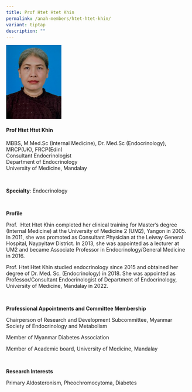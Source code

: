 ```yaml
---
title: Prof Htet Htet Khin
permalink: /anah-members/htet-htet-khin/
variant: tiptap
description: ""
---
```

<div class="isomer-image-wrapper"><img style="width: 30%;" height="auto" width="100%" alt="" src="/images/ANAH ASEAN Network of Adrenal/Members/CRN__ANAH___Prof_Htet_Htet_Khin.png"></div><h4><strong>Prof Htet Htet Khin</strong></h4><p>MBBS, M.Med.Sc (Internal Medicine), Dr. Med.Sc (Endocrinology), MRCP(UK), FRCP(Edin)<br>Consultant Endocrinologist<br>Department of Endocrinology<br>University of Medicine, Mandalay</p><p>&nbsp;</p><p><strong>Specialty</strong>: Endocrinology</p><p>&nbsp;</p><p><strong>Profile</strong></p><p>Prof. &nbsp;Htet Htet Khin completed her clinical training for Master’s degree (Internal Medicine) at the University of Medicine 2 (UM2), Yangon in 2005. In 2011, she was promoted as Consultant Physician at the Leiway General Hospital, Naypyitaw District. In 2013, she was appointed as a lecturer at UM2 and became Associate Professor in Endocrinology/General Medicine in 2016.</p><p></p><p>Prof. Htet Htet Khin studied endocrinology since 2015 and obtained her degree of Dr. Med. Sc. (Endocrinology) in 2018. She was appointed as Professor/Consultant Endocrinologist of Department of Endocrinology, University of Medicine, Mandalay in 2022.</p><p>&nbsp;</p><p><strong>Professional Appointments and Committee Membership</strong></p><p>Chairperson of Research and Development Subcommittee, Myanmar Society of Endocrinology and Metabolism</p><p>Member of Myanmar Diabetes Association</p><p>Member of Academic board, University of Medicine, Mandalay</p><p>&nbsp;</p><p><strong>Research Interests</strong></p><p>Primary Aldosteronism, Pheochromocytoma, Diabetes</p>